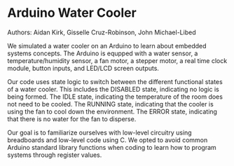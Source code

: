 # Arduino Water Cooler

Authors: Aidan Kirk, Gisselle Cruz-Robinson, John Michael-Libed

We simulated a water cooler on an Arduino to learn about embedded systems concepts. The Arduino is equpped with a water sensor, a temperature/humidity sensor, a fan motor, a stepper motor, a real time clock module, button inputs, and LED/LCD screen outputs.

Our code uses state logic to switch between the different functional states of a water cooler. This includes the DISABLED state, indicating no logic is being formed. The IDLE state, indicating the temperature of the room does not need to be cooled. The RUNNING state, indicating that the cooler is using the fan to cool down the environment. The ERROR state, indicating that there is no water for the fan to disperse.

Our goal is to familiarize ourselves with low-level circuitry using breadboards and low-level code using C. We opted to avoid common Arduino standard library functions when coding to learn how to program systems through register values.